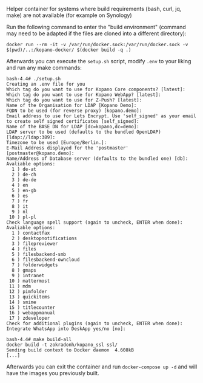 Helper container for systems where build requirements (bash, curl, jq, make) are not available (for example on Synology)

Run the following command to enter the "build environment" (command may need to be adapted if the files are cloned into a different directory):
```
docker run --rm -it -v /var/run/docker.sock:/var/run/docker.sock -v $(pwd)/..:/kopano-docker/ $(docker build -q .)
```

Afterwards you can execute the `setup.sh` script, modify `.env` to your liking and run any make commands:
```
bash-4.4# ./setup.sh
Creating an .env file for you
Which tag do you want to use for Kopano Core components? [latest]:
Which tag do you want to use for Kopano WebApp? [latest]:
Which tag do you want to use for Z-Push? [latest]:
Name of the Organisation for LDAP [Kopano Demo]:
FQDN to be used (for reverse proxy) [kopano.demo]:
Email address to use for Lets Encrypt. Use 'self_signed' as your email to create self signed certificates [self_signed]:
Name of the BASE DN for LDAP [dc=kopano,dc=demo]:
LDAP server to be used (defaults to the bundled OpenLDAP) [ldap://ldap:389]:
Timezone to be used [Europe/Berlin.]:
E-Mail Address displayed for the 'postmaster' [postmaster@kopano.demo]:
Name/Address of Database server (defaults to the bundled one) [db]:
Avaliable options:
  1 ) de-at
  2 ) de-ch
  3 ) de-de
  4 ) en
  5 ) en-gb
  6 ) es
  7 ) fr
  8 ) it
  9 ) nl
 10 ) pl-pl
Check language spell support (again to uncheck, ENTER when done):
Avaliable options:
  1 ) contactfax
  2 ) desktopnotifications
  3 ) filepreviewer
  4 ) files
  5 ) filesbackend-smb
  6 ) filesbackend-owncloud
  7 ) folderwidgets
  8 ) gmaps
  9 ) intranet
 10 ) mattermost
 11 ) mdm
 12 ) pimfolder
 13 ) quickitems
 14 ) smime
 15 ) titlecounter
 16 ) webappmanual
 17 ) zdeveloper
Check for additional plugins (again to uncheck, ENTER when done):
Integrate WhatsApp into DeskApp yes/no [no]:

bash-4.4# make build-all
docker build -t zokradonh/kopano_ssl ssl/
Sending build context to Docker daemon  4.608kB
[...]
```
Afterwards you can exit the container and run `docker-compose up -d` and will have the images you previously built.
